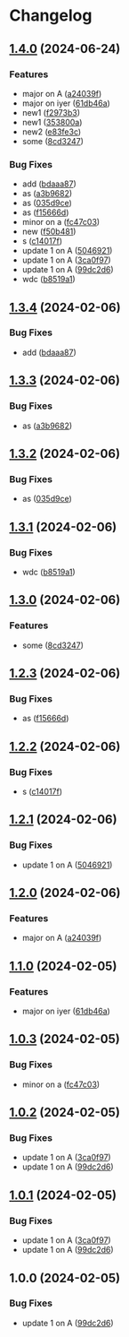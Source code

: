 # Changelog

## [1.4.0](https://github.com/nprashiyer/mtult-helm/compare/v1.3.4...v1.4.0) (2024-06-24)


### Features

* major on A ([a24039f](https://github.com/nprashiyer/mtult-helm/commit/a24039fc93ee6c8e11364796eed4896ad0933d57))
* major on iyer ([61db46a](https://github.com/nprashiyer/mtult-helm/commit/61db46ae05b22d7939dce09fb26d55365bcb4689))
* new1 ([f2973b3](https://github.com/nprashiyer/mtult-helm/commit/f2973b32a71e1003c317d54e02296316420b9b1d))
* new1 ([353800a](https://github.com/nprashiyer/mtult-helm/commit/353800a9c2ecd858c149a887a1d4fbce970e8f03))
* new2 ([e83fe3c](https://github.com/nprashiyer/mtult-helm/commit/e83fe3ce5f3883d85eeb75e2389380f65d7e3658))
* some ([8cd3247](https://github.com/nprashiyer/mtult-helm/commit/8cd3247b7aa29108fca337afc65d838874a00337))


### Bug Fixes

* add ([bdaaa87](https://github.com/nprashiyer/mtult-helm/commit/bdaaa87cbe34d3615aa255127e68e7952f56426d))
* as ([a3b9682](https://github.com/nprashiyer/mtult-helm/commit/a3b96822f9ab0d90628e9936f5c811fdb5c88751))
* as ([035d9ce](https://github.com/nprashiyer/mtult-helm/commit/035d9ce2949021bf2be3061318bf953d338214c8))
* as ([f15666d](https://github.com/nprashiyer/mtult-helm/commit/f15666d3a301830a41bece078fa4ee660546da9a))
* minor on a ([fc47c03](https://github.com/nprashiyer/mtult-helm/commit/fc47c031a9e55048acb149931ed9a5002ac23194))
* new ([f50b481](https://github.com/nprashiyer/mtult-helm/commit/f50b481545706bd2aee4d4c8071bed712966db7b))
* s ([c14017f](https://github.com/nprashiyer/mtult-helm/commit/c14017f0e8a5357660d0aa2a7b332daf131ac1fb))
* update 1 on A ([5046921](https://github.com/nprashiyer/mtult-helm/commit/504692133ce22ef4f998c1ec04863287e5f56d76))
* update 1 on A ([3ca0f97](https://github.com/nprashiyer/mtult-helm/commit/3ca0f9790599ac8c3d38fcf76be888aaeb6e61d6))
* update 1 on A ([99dc2d6](https://github.com/nprashiyer/mtult-helm/commit/99dc2d66c7ee82ec10e6f40a49bd3d3d2bed0d66))
* wdc ([b8519a1](https://github.com/nprashiyer/mtult-helm/commit/b8519a1a6fa19c37da3ab9c3bb425486b6a50454))

## [1.3.4](https://github.com/nprashiyer/mtult-helm/compare/iyer-v1.3.3...iyer-v1.3.4) (2024-02-06)


### Bug Fixes

* add ([bdaaa87](https://github.com/nprashiyer/mtult-helm/commit/bdaaa87cbe34d3615aa255127e68e7952f56426d))

## [1.3.3](https://github.com/nprashiyer/mtult-helm/compare/iyer-v1.3.2...iyer-v1.3.3) (2024-02-06)


### Bug Fixes

* as ([a3b9682](https://github.com/nprashiyer/mtult-helm/commit/a3b96822f9ab0d90628e9936f5c811fdb5c88751))

## [1.3.2](https://github.com/nprashiyer/mtult-helm/compare/iyer-v1.3.1...iyer-v1.3.2) (2024-02-06)


### Bug Fixes

* as ([035d9ce](https://github.com/nprashiyer/mtult-helm/commit/035d9ce2949021bf2be3061318bf953d338214c8))

## [1.3.1](https://github.com/nprashiyer/mtult-helm/compare/iyer-v1.3.0...iyer-v1.3.1) (2024-02-06)


### Bug Fixes

* wdc ([b8519a1](https://github.com/nprashiyer/mtult-helm/commit/b8519a1a6fa19c37da3ab9c3bb425486b6a50454))

## [1.3.0](https://github.com/nprashiyer/mtult-helm/compare/iyer-v1.2.3...iyer-v1.3.0) (2024-02-06)


### Features

* some ([8cd3247](https://github.com/nprashiyer/mtult-helm/commit/8cd3247b7aa29108fca337afc65d838874a00337))

## [1.2.3](https://github.com/nprashiyer/mtult-helm/compare/iyer-v1.2.2...iyer-v1.2.3) (2024-02-06)


### Bug Fixes

* as ([f15666d](https://github.com/nprashiyer/mtult-helm/commit/f15666d3a301830a41bece078fa4ee660546da9a))

## [1.2.2](https://github.com/nprashiyer/mtult-helm/compare/iyer-v1.2.1...iyer-v1.2.2) (2024-02-06)


### Bug Fixes

* s ([c14017f](https://github.com/nprashiyer/mtult-helm/commit/c14017f0e8a5357660d0aa2a7b332daf131ac1fb))

## [1.2.1](https://github.com/nprashiyer/mtult-helm/compare/iyer-v1.2.0...iyer-v1.2.1) (2024-02-06)


### Bug Fixes

* update 1 on A ([5046921](https://github.com/nprashiyer/mtult-helm/commit/504692133ce22ef4f998c1ec04863287e5f56d76))

## [1.2.0](https://github.com/nprashiyer/mtult-helm/compare/iyer-v1.1.0...iyer-v1.2.0) (2024-02-06)


### Features

* major on A ([a24039f](https://github.com/nprashiyer/mtult-helm/commit/a24039fc93ee6c8e11364796eed4896ad0933d57))

## [1.1.0](https://github.com/nprashiyer/mtult-helm/compare/iyer-v1.0.3...iyer-v1.1.0) (2024-02-05)


### Features

* major on iyer ([61db46a](https://github.com/nprashiyer/mtult-helm/commit/61db46ae05b22d7939dce09fb26d55365bcb4689))

## [1.0.3](https://github.com/nprashiyer/mtult-helm/compare/iyer-v1.0.2...iyer-v1.0.3) (2024-02-05)


### Bug Fixes

* minor on a ([fc47c03](https://github.com/nprashiyer/mtult-helm/commit/fc47c031a9e55048acb149931ed9a5002ac23194))

## [1.0.2](https://github.com/nprashiyer/mtult-helm/compare/iyer-v1.0.1...iyer-v1.0.2) (2024-02-05)


### Bug Fixes

* update 1 on A ([3ca0f97](https://github.com/nprashiyer/mtult-helm/commit/3ca0f9790599ac8c3d38fcf76be888aaeb6e61d6))
* update 1 on A ([99dc2d6](https://github.com/nprashiyer/mtult-helm/commit/99dc2d66c7ee82ec10e6f40a49bd3d3d2bed0d66))

## [1.0.1](https://github.com/nprashiyer/mtult-helm/compare/iyer-v1.0.0...iyer-v1.0.1) (2024-02-05)


### Bug Fixes

* update 1 on A ([3ca0f97](https://github.com/nprashiyer/mtult-helm/commit/3ca0f9790599ac8c3d38fcf76be888aaeb6e61d6))
* update 1 on A ([99dc2d6](https://github.com/nprashiyer/mtult-helm/commit/99dc2d66c7ee82ec10e6f40a49bd3d3d2bed0d66))

## 1.0.0 (2024-02-05)


### Bug Fixes

* update 1 on A ([99dc2d6](https://github.com/nprashiyer/mtult-helm/commit/99dc2d66c7ee82ec10e6f40a49bd3d3d2bed0d66))

